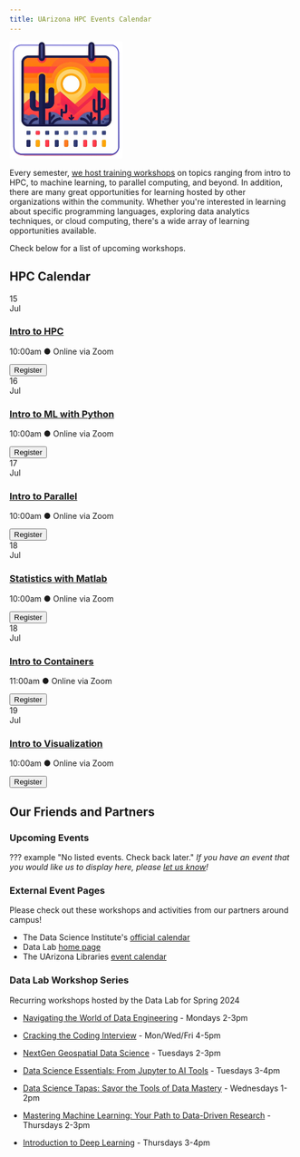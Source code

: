 ```yaml
---
title: UArizona HPC Events Calendar
---
```

<link rel="stylesheet" href="../../assets/stylesheets/events.css">
<link rel="stylesheet" href="../../assets/stylesheets/images.css">


<img class="img-right" src="images/az_calendar.png" title="Desert calendar illustration" alt="cactus" width="200">

Every semester, [we host training workshops](../workshop_materials/) on topics ranging from intro to HPC, to machine learning, to parallel computing, and beyond. In addition, there are many great opportunities for learning hosted by other organizations within the community. Whether you're interested in learning about specific programming languages, exploring data analytics techniques, or cloud computing, there's a wide array of learning opportunities available.

Check below for a list of upcoming workshops.

## HPC Calendar

<div class="event-card">
    <div class="event-date">
        <div class="date-number">15</div>
        <div class="date-month">Jul</div>
    </div>
    <div class="event-details">
        <h3><a href="../workshop_materials/intro_to_hpc/">Intro to HPC</a></h3>
        <p>10:00am &#x25cf Online via Zoom</p>
    </div>
    <div class="event-registration">
        <a href="https://docs.google.com/forms/d/e/1FAIpQLScdpYbAHEiErtD16B17w2JUfw5smtXEYap6lfZ6VOCOYA8bYw/viewform?usp=sf_link"> <button class="register-button">Register</button></a>
    </div>
</div>

<div class="event-card">
    <div class="event-date">
        <div class="date-number">16</div>
        <div class="date-month">Jul</div>
    </div>
    <div class="event-details">
        <h3><a href="../workshop_materials/intro_to_machine_learning/python/">Intro to ML with Python</a></h3>
        <p>10:00am &#x25cf Online via Zoom</p>
    </div>
    <div class="event-registration">
        <a href="https://docs.google.com/forms/d/e/1FAIpQLScdpYbAHEiErtD16B17w2JUfw5smtXEYap6lfZ6VOCOYA8bYw/viewform?usp=sf_link"> <button class="register-button">Register</button></a>
    </div>
</div>

<div class="event-card">
    <div class="event-date">
        <div class="date-number">17</div>
        <div class="date-month">Jul</div>
    </div>
    <div class="event-details">
        <h3><a href="../workshop_materials/">Intro to Parallel</a></h3>
        <p>10:00am &#x25cf Online via Zoom</p>
    </div>
    <div class="event-registration">
        <a href="https://docs.google.com/forms/d/e/1FAIpQLScdpYbAHEiErtD16B17w2JUfw5smtXEYap6lfZ6VOCOYA8bYw/viewform?usp=sf_link"> <button class="register-button">Register</button></a>
    </div>
</div>

<div class="event-card">
    <div class="event-date">
        <div class="date-number">18</div>
        <div class="date-month">Jul</div>
    </div>
    <div class="event-details">
        <h3><a href="../workshop_materials/">Statistics with Matlab</a></h3>
        <p>10:00am &#x25cf Online via Zoom</p>
    </div>
    <div class="event-registration">
        <a href="https://docs.google.com/forms/d/e/1FAIpQLScdpYbAHEiErtD16B17w2JUfw5smtXEYap6lfZ6VOCOYA8bYw/viewform?usp=sf_link"> <button class="register-button">Register</button></a>
    </div>
</div>

<div class="event-card">
    <div class="event-date">
        <div class="date-number">18</div>
        <div class="date-month">Jul</div>
    </div>
    <div class="event-details">
        <h3><a href="../workshop_materials/intro_to_containers/">Intro to Containers</a></h3>
        <p>11:00am &#x25cf Online via Zoom</p>
    </div>
    <div class="event-registration">
        <a href="https://docs.google.com/forms/d/e/1FAIpQLScdpYbAHEiErtD16B17w2JUfw5smtXEYap6lfZ6VOCOYA8bYw/viewform?usp=sf_link"> <button class="register-button">Register</button></a>
    </div>
</div>

<div class="event-card">
    <div class="event-date">
        <div class="date-number">19</div>
        <div class="date-month">Jul</div>
    </div>
    <div class="event-details">
        <h3><a href="../workshop_materials/">Intro to Visualization</a></h3>
        <p>10:00am &#x25cf Online via Zoom</p>
    </div>
    <div class="event-registration">
        <a href="https://docs.google.com/forms/d/e/1FAIpQLScdpYbAHEiErtD16B17w2JUfw5smtXEYap6lfZ6VOCOYA8bYw/viewform?usp=sf_link"> <button class="register-button">Register</button></a>
    </div>
</div>

## Our Friends and Partners

### Upcoming Events

??? example "No listed events. Check back later."
    *If you have an event that you would like us to display here, please [let us know](mailto:hpc-consult@list.arizona.edu)!*

### External Event Pages

Please check out these workshops and activities from our partners around campus!

- The Data Science Institute's [official calendar](https://datascience.arizona.edu/calendar)
- Data Lab [home page](https://datainsight.arizona.edu/uarizona-data-lab)
- The UArizona Libraries [event calendar](https://libcal.library.arizona.edu/calendar/events)


### Data Lab Workshop Series

Recurring workshops hosted by the Data Lab for Spring 2024

- [Navigating the World of Data Engineering](https://datascience.arizona.edu/events/navigating-world-data-engineering) - Mondays 2-3pm

- [Cracking the Coding Interview](https://datascience.arizona.edu/events/cracking-coding-interview) - Mon/Wed/Fri 4-5pm

- [NextGen Geospatial Data Science](https://datascience.arizona.edu/events/nextgen-geospatial-data-science) - Tuesdays 2-3pm

- [Data Science Essentials: From Jupyter to AI Tools](https://datascience.arizona.edu/events/data-science-essentials-jupyter-ai-tools) - Tuesdays 3-4pm

- [Data Science Tapas: Savor the Tools of Data Mastery](https://datascience.arizona.edu/events/data-science-tapas-savor-tools-data-mastery) - Wednesdays 1-2pm

- [Mastering Machine Learning: Your Path to Data-Driven Research](https://datascience.arizona.edu/events/mastering-machine-learning-your-path-data-driven-research) - Thursdays 2-3pm

- [Introduction to Deep Learning](https://datascience.arizona.edu/events/deep-dive-data-guide-deep-learning) - Thursdays 3-4pm

<!--
!!! example "No upcoming workshops scheduled. Check back later"
-->
<!--

Below is a nice format you can use to create cards for upcoming events. 

<div class="event-card">
    <div class="event-date">
        <div class="date-number">DAY</div>
        <div class="date-month">3 LETTER MONTH</div>
    </div>
        <div class="event-details">
            <h3><a href="PATH TO WORKSHOP PAGE">WORKSHOP NAME</a></h3>
            <p>TIME &#x25cf LOCATION</p>
        </div>
        <div class="event-registration">
            <a href="REGISTRATION LINK"> <button class="register-button">Register</button></a>
        </div>
</div>


As an example:

<div class="event-card">
    <div class="event-date">
        <div class="date-number">3</div>
        <div class="date-month">Apr</div>
    </div>
        <div class="event-details">
            <h3><a href="../intro_to_hpc/">Intro to HPC</a></h3>
            <p>10:00-11:00am &#x25cf Catalyst Studios Room 1</p>
        </div>
        <div class="event-registration">
            <a href="REGISTRATION LINK"> <button class="register-button">Register</button></a>
        </div>
</div>

-->